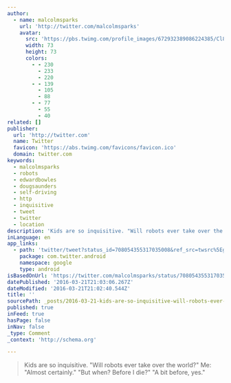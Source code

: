```yaml
---
author:
  - name: malcolmsparks
    url: 'http://twitter.com/malcolmsparks'
    avatar:
      src: 'https://pbs.twimg.com/profile_images/672932389086224385/Cl8AWBxq_bigger.jpg'
      width: 73
      height: 73
      colors:
        - - 230
          - 233
          - 220
        - - 139
          - 105
          - 88
        - - 77
          - 55
          - 40
related: []
publisher:
  url: 'http://twitter.com'
  name: Twitter
  favicon: 'https://abs.twimg.com/favicons/favicon.ico'
  domain: twitter.com
keywords:
  - malcolmsparks
  - robots
  - edwardbowles
  - dougsaunders
  - self-driving
  - http
  - inquisitive
  - tweet
  - twitter
  - location
description: 'Kids are so inquisitive. "Will robots ever take over the world?" Me: "Almost certainly." "But when? Before I die?" "A bit before, yes."'
inLanguage: en
app_links:
  - path: 'twitter/tweet?status_id=708054355317035008&ref_src=twsrc%5Egoogle%7Ctwcamp%5Eandroidseo%7Ctwgr%5Estatus%7Ctwterm%5E708054355317035008'
    package: com.twitter.android
    namespace: google
    type: android
isBasedOnUrl: 'https://twitter.com/malcolmsparks/status/708054355317035008'
datePublished: '2016-03-21T21:03:06.267Z'
dateModified: '2016-03-21T21:02:40.544Z'
title: ''
sourcePath: _posts/2016-03-21-kids-are-so-inquisitive-will-robots-ever-take-over-the-wor.md
published: true
inFeed: true
hasPage: false
inNav: false
_type: Comment
_context: 'http://schema.org'

---
```

> Kids are so inquisitive. "Will robots ever take over the world?" Me: "Almost certainly." "But when? Before I die?" "A bit before, yes."